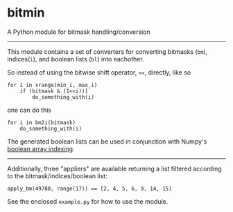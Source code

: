 # bitmin
A Python module for bitmask handling/conversion

---

This module contains a set of converters for converting bitmasks (`bm`), indices(`i`), and boolean lists (`bl`) into eachother.

So instead of using the bitwise shift operator, `<<`, directly, like so

    for i in xrange(min_i, max_i)
        if (bitmask & (1<<i))]
            do_something_with(i)

one can do this

    for i in bm2i(bitmask)
        do_something_with(i)

The generated boolean lists can be used in conjunction with Numpy's [boolean array indexing](http://docs.scipy.org/doc/numpy/reference/arrays.indexing.html#boolean-array-indexing).

---

Additionally, three "appliers" are available returning a list filtered according to the bitmask/indices/boolean list:

    apply_bm(49780, range(17)) == [2, 4, 5, 6, 9, 14, 15]

See the enclosed `example.py` for how to use the module.
